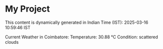 # My Project

This content is dynamically generated in Indian Time (IST): 2025-03-16 10:59:46 IST


Current Weather in Coimbatore:
Temperature: 30.88 °C
Condition: scattered clouds
